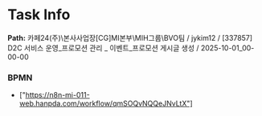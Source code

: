 # Task Info

**Path:** 카페24(주)\본사사업장\[CG]MI본부\MIH그룹\BVO팀 / jykim12 / [337857] D2C 서비스 운영_프로모션 관리 _ 이벤트_프로모션 게시글 생성 / 2025-10-01_00-00-00

### BPMN
- ["https://n8n-mi-011-web.hanpda.com/workflow/qmSOQvNQQeJNvLtX"]

